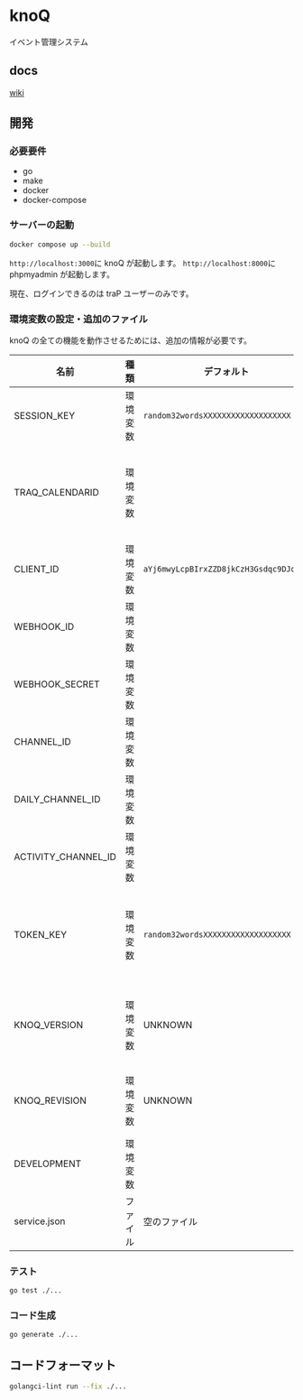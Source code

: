 # knoQ

イベント管理システム

## docs

[wiki](https://github.com/traPtitech/knoQ/wiki)

## 開発

### 必要要件

- go
- make
- docker
- docker-compose

### サーバーの起動

```bash
docker compose up --build
```

`http://localhost:3000`に knoQ が起動します。
`http://localhost:8000`に phpmyadmin が起動します。

現在、ログインできるのは traP ユーザーのみです。

### 環境変数の設定・追加のファイル

knoQ の全ての機能を動作させるためには、追加の情報が必要です。

| 名前                  | 種類   | デフォルト                                  | 説明                                             |
|---------------------|------|----------------------------------------|------------------------------------------------|
| SESSION_KEY         | 環境変数 | `random32wordsXXXXXXXXXXXXXXXXXXX`     | session を暗号化するもの                               |
| TRAQ_CALENDARID     | 環境変数 |                                        | 進捗部屋の提供元（公開されている google calendar の id なら何でもいい） |
| CLIENT_ID           | 環境変数 | `aYj6mwyLcpBIrxZZD8jkCzH3Gsdqc9DJqle2` | 認証に必要                                          |
| WEBHOOK_ID          | 環境変数 |                                        | Bot 情報                                         |
| WEBHOOK_SECRET      | 環境変数 |                                        | Bot 情報                                         |
| CHANNEL_ID          | 環境変数 |                                        | Bot の送信先チャンネル (deprecated)                     |
| DAILY_CHANNEL_ID    | 環境変数 |                                        | Bot が毎日定時に投稿する先のチャンネル                          |
| ACTIVITY_CHANNEL_ID | 環境変数 |                                        | Bot が都度送信するチャンネル                               |
| TOKEN_KEY           | 環境変数 | `random32wordsXXXXXXXXXXXXXXXXXXX`     | Token を暗号化する。長さ 32 文字のランダム文字列。存在しない場合はエラー。     |
| KNOQ_VERSION        | 環境変数 | UNKNOWN                                | knoQ のバージョン (github actions でイメージ作成時に指定)       |
| KNOQ_REVISION       | 環境変数 | UNKNOWN                                | git の sha1 (github actions でイメージ作成時に指定)        |
| DEVELOPMENT         | 環境変数 |                                        | 開発時かどうか                                        |
| service.json        | ファイル | 空のファイル                                 | google calendar api に必要（権限は必要なし）               |

### テスト

```bash
go test ./...
```

### コード生成

```bash
go generate ./...
```

## コードフォーマット

```bash
golangci-lint run --fix ./...
```
